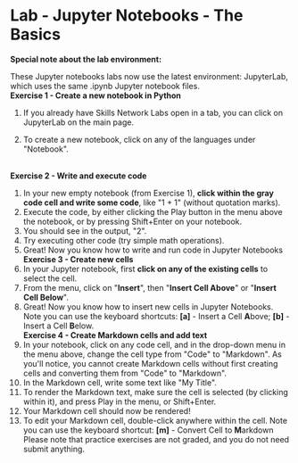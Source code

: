 # Lab - Jupyter Notebooks - The Basics
**Special note about the lab environment:**

These Jupyter notebooks labs now use the latest environment: JupyterLab, which uses the same .ipynb Jupyter notebook files.
<br> **Exercise 1 - Create a new notebook in Python**
1. If you already have Skills Network Labs open in a tab, you can click on JupyterLab on the main page.

2. To create a new notebook, click on any of the languages under "Notebook".

<br> **Exercise 2 - Write and execute code**
1. In your new empty notebook (from Exercise 1), **click within the gray code cell and write some code**, like "1 + 1" (without quotation marks).
2. Execute the code, by either clicking the Play button in the menu above the notebook, or by pressing Shift+Enter on your notebook.
3. You should see in the output, "2".
4. Try executing other code (try simple math operations).
5. Great! Now you know how to write and run code in Jupyter Notebooks
<br> **Exercise 3 - Create new cells**
1. In your Jupyter notebook, first **click on any of the existing cells** to select the cell.
2. From the menu, click on "**Insert**", then "**Insert Cell Above**" or "**Insert Cell Below**".
3. Great! Now you know how to insert new cells in Jupyter Notebooks. Note you can use the keyboard shortcuts: **[a]** - Insert a Cell **A**bove; **[b]** - Insert a Cell **B**elow.
<br> **Exercise 4 - Create Markdown cells and add text**
1. In your notebook, click on any code cell, and in the drop-down menu in the menu above, change the cell type from "Code" to "Markdown". As you'll notice, you cannot create Markdown cells without first creating cells and converting them from "Code" to "Markdown".
2. In the Markdown cell, write some text like "My Title".
3. To render the Markdown text, make sure the cell is selected (by clicking within it), and press Play in the menu, or Shift+Enter.
4. Your Markdown cell should now be rendered!
5. To edit your Markdown cell, double-click anywhere within the cell. Note you can use the keyboard shortcut: **[m]** - Convert Cell to **M**arkdown
Please note that practice exercises are not graded, and you do not need submit anything.

